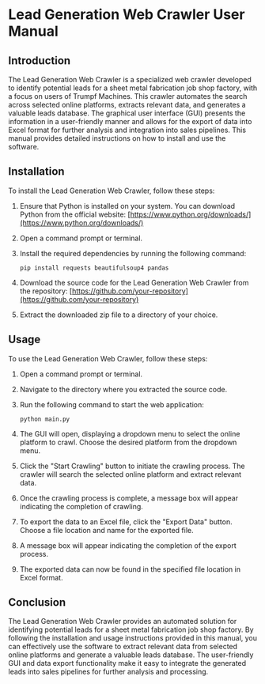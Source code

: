 # Lead Generation Web Crawler User Manual

## Introduction

The Lead Generation Web Crawler is a specialized web crawler developed to identify potential leads for a sheet metal fabrication job shop factory, with a focus on users of Trumpf Machines. This crawler automates the search across selected online platforms, extracts relevant data, and generates a valuable leads database. The graphical user interface (GUI) presents the information in a user-friendly manner and allows for the export of data into Excel format for further analysis and integration into sales pipelines. This manual provides detailed instructions on how to install and use the software.

## Installation

To install the Lead Generation Web Crawler, follow these steps:

1. Ensure that Python is installed on your system. You can download Python from the official website: [https://www.python.org/downloads/](https://www.python.org/downloads/)

2. Open a command prompt or terminal.

3. Install the required dependencies by running the following command:

   ```
   pip install requests beautifulsoup4 pandas
   ```

4. Download the source code for the Lead Generation Web Crawler from the repository: [https://github.com/your-repository](https://github.com/your-repository)

5. Extract the downloaded zip file to a directory of your choice.

## Usage

To use the Lead Generation Web Crawler, follow these steps:

1. Open a command prompt or terminal.

2. Navigate to the directory where you extracted the source code.

3. Run the following command to start the web application:

   ```
   python main.py
   ```

4. The GUI will open, displaying a dropdown menu to select the online platform to crawl. Choose the desired platform from the dropdown menu.

5. Click the "Start Crawling" button to initiate the crawling process. The crawler will search the selected online platform and extract relevant data.

6. Once the crawling process is complete, a message box will appear indicating the completion of crawling.

7. To export the data to an Excel file, click the "Export Data" button. Choose a file location and name for the exported file.

8. A message box will appear indicating the completion of the export process.

9. The exported data can now be found in the specified file location in Excel format.

## Conclusion

The Lead Generation Web Crawler provides an automated solution for identifying potential leads for a sheet metal fabrication job shop factory. By following the installation and usage instructions provided in this manual, you can effectively use the software to extract relevant data from selected online platforms and generate a valuable leads database. The user-friendly GUI and data export functionality make it easy to integrate the generated leads into sales pipelines for further analysis and processing.
